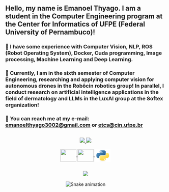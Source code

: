 ## Hello, my name is Emanoel Thyago. I am a student in the Computer Engineering program at the Center for Informatics of UFPE (Federal University of Pernambuco)!
### 📓 I have some experience with Computer Vision, NLP, ROS (Robot Operating System), Docker, Cuda programming, Image processing, Machine Learning and Deep Learning.
### 🌱 Currently, I am in the sixth semester of Computer Engineering, researching and applying computer vision for autonomous drones in the Robôcin robotics group! In parallel, I conduct research on artificial intelligence applications in the field of dermatology and LLMs in the LuxAI group at the Softex organization!
### 📧 You can reach me at my e-mail: emanoelthyago3002@gmail.com or etcs@cin.ufpe.br

  ##

<div align="center">
  <a href="https://github.com/ThyagoSnt">
  <img height="180em" src="https://github-readme-stats.vercel.app/api?username=ThyagoSnt&show_icons=true&theme=dark&include_all_commits=true&count_private=true"/>
  <img height="180em" src="https://github-readme-stats.vercel.app/api/top-langs/?username=ThyagoSnt&layout=compact&langs_count=7&theme=dark"/>
</div>
  
  <div align="center" style="display: inline_block"><br>
  <img align="center" height="40" width="50" src="https://cdn.jsdelivr.net/gh/devicons/devicon/icons/c/c-original.svg" />
  <img align="center" height="40" width="50" src="https://cdn.jsdelivr.net/gh/devicons/devicon/icons/cplusplus/cplusplus-original.svg" />
  <!img align="center" height="40" width="50" src="https://cdn.jsdelivr.net/gh/devicons/devicon/icons/java/java-original.svg" />
  <img align="center" height="40" width="50" src="https://raw.githubusercontent.com/devicons/devicon/master/icons/python/python-original.svg">
</div>
  
  
  ##
    
<div align="center" > 
  <a href="https://www.linkedin.com/in/thyago-santos-533410205/" target="_blank"><img src="https://img.shields.io/badge/-LinkedIn-%230077B5?style=for-the-badge&logo=linkedin&logoColor=white" target="_blank"></a> 
 
  ![Snake animation](https://github.com/ThyagoSnt/ThyagoSnt/blob/output/github-contribution-grid-snake.svg)
 
</div>
